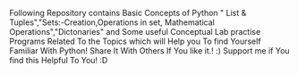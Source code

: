 Following Repository contains Basic Concepts of Python  " List & Tuples","Sets:-Creation,Operations in set, Mathematical Operations","Dictonaries" and Some useful Conceptual Lab practise Programs Related To the Topics which will Help you To find Yourself Familiar With Python!
Share It With Others If You like it.! :)
Support me if You find this Helpful To You! :D
